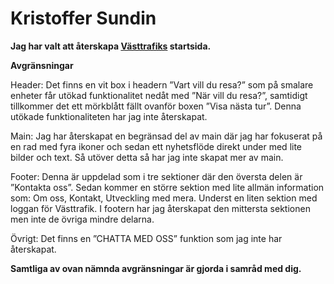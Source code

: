 # Kristoffer Sundin

**Jag har valt att återskapa [Västtrafiks](https://www.vasttrafik.se/?fbclid=IwAR0xznV2rZ5gGu_8R3rzesMEdRRvG6Qb4Nn4mDINpyb17ZIqnNuELialz8M_aem_ATDGolFy8H9dU8L72eCyMcKzuaQd8LFQOjJ7rbIpBOFgrEMeRT8s6ljl71zOiIJEw8I3tF4pAP225NBgTfv0z0hQ) startsida.**

**Avgränsningar**

Header: Det finns en vit box i headern ”Vart vill du resa?” som på smalare enheter får utökad funktionalitet nedåt med ”När vill du resa?”, samtidigt tillkommer det ett mörkblått fällt ovanför boxen ”Visa nästa tur”. Denna utökade funktionaliteten har jag inte återskapat.

Main: Jag har återskapat en begränsad del av main där jag har fokuserat på en rad med fyra ikoner och sedan ett nyhetsflöde direkt under med lite bilder och text. Så utöver detta så har jag inte skapat mer av main.

Footer: Denna är uppdelad som i tre sektioner där den översta delen är ”Kontakta oss”. Sedan kommer en större sektion med lite allmän information som: Om oss, Kontakt, Utveckling med mera. Underst en liten sektion med loggan för Västtrafik. I footern har jag återskapat den mittersta sektionen men inte de övriga mindre delarna. 

Övrigt: Det finns en ”CHATTA MED OSS” funktion som jag inte har återskapat.

**Samtliga av ovan nämnda avgränsningar är gjorda i samråd med dig.**
